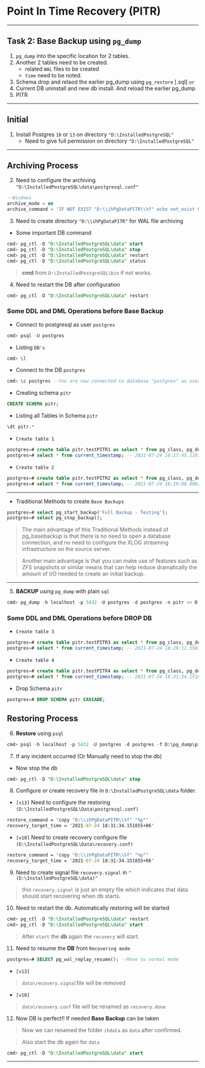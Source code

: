 # **Point In Time Recovery (PITR)**

---

## Task 2: Base Backup using `pg_dump`

1. `pg_dump` into the specific location for 2 tables.
2. Another 2 tables need to be created. 
    - related `WAL` files to be created
    - `time` need to be noted.
3. Schema drop and relaod the earlier pg_dump using `pg_restore` [.sql]
    `or` 
3. Current DB uninstall and new db install. And reload the earlier pg_dump 
4. PITR 

---


## **Initial**

1. Install Postgres `10` or `13` on directory `"D:\InstalledPostgreSQL"`
    - Need to give full permission on directory `"D:\InstalledPostgreSQL"`

---

## **Archiving Process**

2. Need to configure the archiving `"D:\InstalledPostgreSQL\data\postgresql.conf"`

```sql
--Windows
archive_mode = on
archive_command = 'IF NOT EXIST "D:\\ihPgDataPITR\\%f" echo not_exist && copy "%p" "D:\\ihPgDataPITR\\%f"'  
```

3. Need to create directory `"D:\\ihPgDataPITR"` for WAL file archiving 

- Some important DB command

```sql
cmd> pg_ctl -D "D:\InstalledPostgreSQL\data" start
cmd> pg_ctl -D "D:\InstalledPostgreSQL\data" stop
cmd> pg_ctl -D "D:\InstalledPostgreSQL\data" restart
cmd> pg_ctl -D "D:\InstalledPostgreSQL\data" status
```

> **cmd** from `D:\InstalledPostgreSQL\bin` if not works.

4. Need to restart the DB after configuration

```sql
cmd> pg_ctl -D "D:\InstalledPostgreSQL\data" restart
```

### Some DDL and DML Operations before Base Backup

- Connect to postgresql as user `postgres`

```sql
cmd> psql -U postgres
```

- Listing `DB's`

```sql
cmd> \l
```

- Connect to the DB `postgres`

```sql
cmd> \c postgres --You are now connected to database "postgres" as user "postgres".
```

- Creating schema `pitr`

```sql
CREATE SCHEMA pitr;
```

- Listing all Tables in Schema `pitr`

```sql
\dt pitr.*
```

- `Create table 1`

```sql
postgres=# create table pitr.testPITR1 as select * from pg_class, pg_description;  ---DDL activity
postgres=# select * from current_timestamp; -- 2021-07-24 16:17:45.11939+06
```

- `Create table 2`

```sql
postgres=# create table pitr.testPITR2 as select * from pg_class, pg_description;  ---DDL activity
postgres=# select * from current_timestamp; -- 2021-07-24 16:19:08.496295+06
```

---

- Traditional Methods to create `Base Backups`

```sql
postgres=# select pg_start_backup('Full Backup - Testing');
postgres=# select pg_stop_backup(); 
```

> The main advantage of this Traditional Methods instead of pg_basebackup is that there is no need to open a database connection, and no need to configure the XLOG streaming infrastructure on the source server.

> Another main advantage is that you can make use of features such as ZFS snapshots or similar means that can help reduce dramatically the amount of I/O needed to create an initial backup.

---

5. **BACKUP** using `pg_dump` with plain `sql`

```sql
cmd> pg_dump -h localhost -p 5432 -U postgres -d postgres -n pitr >> D:\pg_dump\pitr.sql
```

### Some DDL and DML Operations before DROP DB

- `Create table 3`

```sql
postgres=# create table pitr.testPITR3 as select * from pg_class, pg_description;  ---DDL activity
postgres=# select * from current_timestamp; -- 2021-07-24 18:29:11.558104+06
```

-  `Create table 4`

```sql
postgres=# create table pitr.testPITR4 as select * from pg_class, pg_description;  ---DDL activity
postgres=# select * from current_timestamp; -- 2021-07-24 18:31:34.151855+06
```

- Drop Schema `pitr`

```sql
postgres=# DROP SCHEMA pitr CASCADE;
```


## Restoring Process

6. **Restore** using `psql`

```sql
cmd> psql -h localhost -p 5432 -U postgres -d postgres -f D:\pg_dump\pitr.sql
```

7. If any incident occurred (Or Manually need to stop the db)

- Now stop the db

```sql
cmd> pg_ctl -D "D:\InstalledPostgreSQL\data" stop
```

8. Configure or create recovery file in `D:\InstalledPostgreSQL\data` folder.

- `[v13]` Need to configure the restoring `(D:\InstalledPostgreSQL\Data\postgresql.conf)`

```cmd
restore_command = 'copy "D:\\ihPgDataPITR\\%f" "%p"'
recovery_target_time = '2021-07-24 18:31:34.151855+06'
```

- `[v10]` Need to create recovery configure file `(D:\InstalledPostgreSQL\Data\recovery.conf)`

```cmd
restore_command = 'copy "D:\\ihPgDataPITR\\%f" "%p"'
recovery_target_time = '2021-07-24 18:31:34.151855+06'
```

9. Need to create signal file `recovery.signal` in `"(D:\InstalledPostgreSQL\data)"` 

> this `recovery.signal` is just an empty file which indicates that data should start recovering when db starts.

10. Need to restart the db. Automatically restoring will be started

```sql
cmd> pg_ctl -D "D:\InstalledPostgreSQL\data" restart
cmd> pg_ctl -D "D:\InstalledPostgreSQL\data" start
```

> After `start` the **db** again the `recovery` will start. 

11. Need to resume the **DB** from `Recovering mode` 

```sql
postgres=# SELECT pg_wal_replay_resume(); --Move to normal mode
```

- `[v13] `

> `data\recovery.signal`file will be removed 	

- `[v10]`

> `data\recovery.conf` file will be renamed as `recovery.done`


12. Now DB is perfect!! If needed **Base Backup** can be taken

> Now we can renamed the folder `ihdata` as `data` after confirmed.

> Also start the db again for `data`

```sql
cmd> pg_ctl -D "D:\InstalledPostgreSQL\data" start
```

---






